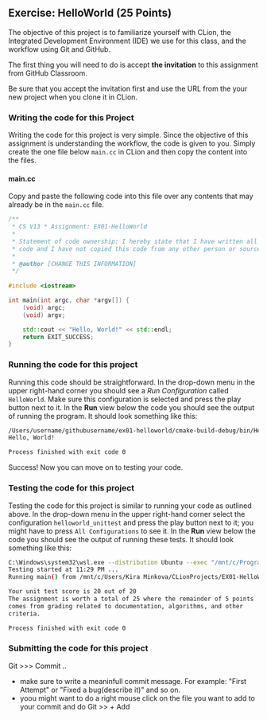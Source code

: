 ## Exercise: HelloWorld (25 Points)

The objective of this project is to familiarize yourself with 
CLion, the Integrated Development Environment (IDE) we use for 
this class, and the workflow using Git and GitHub.

The first thing you will need to do is accept **the invitation** to this assignment
from GitHub Classroom. 

Be sure that you accept the invitation first and use the URL from
the your new project when you clone it in CLion.

### Writing the code for this Project

Writing the code for this project is very simple. Since the 
objective of this assignment is understanding the workflow, 
the code is given to you. Simply create the one file below 
`main.cc` in CLion
and then copy the content into the files. 

#### main.cc

Copy and paste the following code into this file over any
contents that may already be in the `main.cc` file.

```cpp
/**
 * CS V13 * Assignment: EX01-HelloWorld
 *
 * Statement of code ownership: I hereby state that I have written all of this
 * code and I have not copied this code from any other person or source.
 *
 * @author [CHANGE THIS INFORMATION]
 */
 
#include <iostream>

int main(int argc, char *argv[]) {
    (void) argc;
    (void) argv;

    std::cout << "Hello, World!" << std::endl;
    return EXIT_SUCCESS;
}
```
### Running the code for this project

Running this code should be straightforward. In the drop-down menu in the upper
right-hand corner you should see a *Run Configuration* called `HelloWorld`. Make
sure this configuration is selected and press the play button next to it. In
the **Run** view below the code you should see the output  of running the
program. It should look something like this:

```bash
/Users/username/githubusername/ex01-helloworld/cmake-build-debug/bin/HelloWorld
Hello, World!

Process finished with exit code 0
```
Success! Now you can move on to testing your code.

### Testing the code for this project

Testing the code for this project is similar to running your code as outlined
above. In the drop-down menu in the upper right-hand corner select the
configuration `helloworld_unittest` and press the play button next to it; you
might have to press `All Configurations` to see it. In the **Run** view below
the code you should see the output of running these tests. It should look
something like this:

```bash
C:\Windows\system32\wsl.exe --distribution Ubuntu --exec "/mnt/c/Program Files/JetBrains/CLion 2024.1.3/bin/ttyfix" /bin/bash -c "export GTEST_FILTER='HelloWorldTest.Greet:HelloWorldTest/*.Greet:HelloWorldTest.Greet/*:*/HelloWorldTest.Greet/*:*/HelloWorldTest/*.Greet' && cd '/mnt/c/Users/Kira Minkova/CLionProjects/EX01-HelloWorld-V2/cmake-build-debug' && '/mnt/c/Users/Kira Minkova/CLionProjects/EX01-HelloWorld-V2/cmake-build-debug/helloworld_unittest' --gtest_color=no"
Testing started at 11:29 PM ...
Running main() from /mnt/c/Users/Kira Minkova/CLionProjects/EX01-HelloWorld-V2/cmake-build-debug/_deps/googletest-src/googletest/src/gtest_main.cc

Your unit test score is 20 out of 20
The assignment is worth a total of 25 where the remainder of 5 points
comes from grading related to documentation, algorithms, and other
criteria.

Process finished with exit code 0
```

### Submitting the code for this project
Git >>> Commit .. 
- make sure to write a meaninfull commit message. For example: "First Attempt" or "Fixed a bug(describe it)" and so on. 
- yoou might want to do a right mouse click on the file you want to add to your commit and do Git >> + Add



